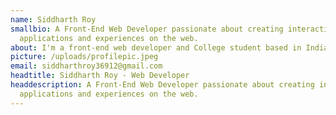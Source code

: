 ```yaml
---
name: Siddharth Roy
smallbio: A Front-End Web Developer passionate about creating interactive
  applications and experiences on the web.
about: I'm a front-end web developer and College student based in India. I've been coding since I was 14, and I am passionate about coding and solving problems through code. I have good knowledge about React, Next.js, Typescript, NodeJs. Besides web development I also love to make games.
picture: /uploads/profilepic.jpeg
email: siddharthroy36912@gmail.com
headtitle: Siddharth Roy - Web Developer
headdescription: A Front-End Web Developer passionate about creating interactive
  applications and experiences on the web.
---
```


